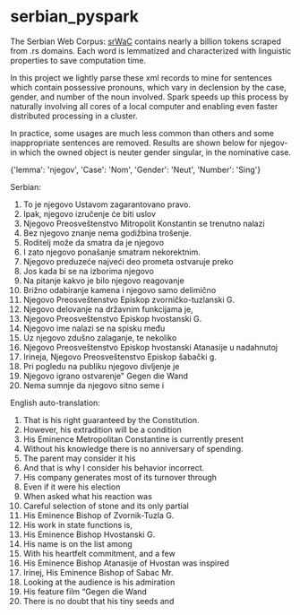 # serbian_pyspark

The Serbian Web Corpus: [srWaC](http://nlp.ffzg.hr/resources/corpora/srwac/) contains nearly a billion tokens scraped from .rs domains. Each word is lemmatized and characterized with linguistic properties to save computation time. 

In this project we lightly parse these xml records to mine for sentences which contain possessive pronouns, which vary in declension by the case, gender, and number of the noun involved. Spark speeds up this process by naturally involving all cores of a local computer and enabling even faster distributed processing in a cluster.

In practice, some usages are much less common than others and some inappropriate sentences are removed. Results are shown below for njegov- in which the owned object is neuter gender singular, in the nominative case.

{'lemma': 'njegov', 'Case': 'Nom', 'Gender': 'Neut', 'Number': 'Sing'}

Serbian:  
1. To je njegovo Ustavom zagarantovano pravo.  
2. Ipak, njegovo izručenje će biti uslov  
3. Njegovo Preosveštenstvo Mitropolit Konstantin se trenutno nalazi  
4. Bez njegovo znanje nema godižbina trošenje.  
5. Roditelj može da smatra da je njegovo  
6. I zato njegovo ponašanje smatram nekorektnim.  
7. Njegovo preduzeće najveći deo prometa ostvaruje preko  
8. Jos kada bi se na izborima njegovo  
9. Na pitanje kakvo je bilo njegovo reagovanje  
10. Brižno odabiranje kamena i njegovo samo delimično  
11. Njegovo Preosveštenstvo Episkop zvorničko-tuzlanski G.  
12. Njegovo delovanje na državnim funkcijama je,  
13. Njegovo Preosveštenstvo Episkop hvostanski G.  
14. Njegovo ime nalazi se na spisku među  
15. Uz njegovo zdušno zalaganje, te nekoliko  
16. Njegovo Preosveštenstvo Episkop hvostanski Atanasije u nadahnutoj  
17. Irineja, Njegovo Preosveštenstvo Episkop šabački g.  
18. Pri pogledu na publiku njegovo divljenje je  
19. Njegovo igrano ostvarenje" Gegen die Wand  
20. Nema sumnje da njegovo sitno seme i  


English auto-translation:  
1. That is his right guaranteed by the Constitution.  
2. However, his extradition will be a condition  
3. His Eminence Metropolitan Constantine is currently present  
4. Without his knowledge there is no anniversary of spending.  
5. The parent may consider it his  
6. And that is why I consider his behavior incorrect.  
7. His company generates most of its turnover through  
8. Even if it were his election  
9. When asked what his reaction was  
10. Careful selection of stone and its only partial  
11. His Eminence Bishop of Zvornik-Tuzla G.  
12. His work in state functions is,  
13. His Eminence Bishop Hvostanski G.  
14. His name is on the list among  
15. With his heartfelt commitment, and a few  
16. His Eminence Bishop Atanasije of Hvostan was inspired  
17. Irinej, His Eminence Bishop of Sabac Mr.  
18. Looking at the audience is his admiration  
19. His feature film “Gegen die Wand  
20. There is no doubt that his tiny seeds and  
